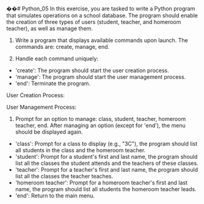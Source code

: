 ��#   P y t h o n _ 0 5 
 In this exercise, you are tasked to write a Python program that simulates operations on a school database.
The program should enable the creation of three types of users (student, teacher, and homeroom teacher), as well as manage them.

1. Write a program that displays available commands upon launch. The commands are: create, manage, end.

2. Handle each command uniquely:
  - 'create': The program should start the user creation process.
  - 'manage': The program should start the user management process.
  - 'end': Terminate the program.

User Creation Process:


User Management Process:

1. Prompt for an option to manage: class, student, teacher, homeroom teacher, end.
After managing an option (except for 'end'), the menu should be displayed again.
  - 'class': Prompt for a class to display (e.g., "3C"), the program should list all students in the class and the homeroom teacher.
  - 'student': Prompt for a student's first and last name, the program should list all the classes the student attends
    and the teachers of these classes.
  - 'teacher': Prompt for a teacher's first and last name, the program should list all the classes the teacher teaches.
  - 'homeroom teacher': Prompt for a homeroom teacher's first and last name, the program should list all students
    the homeroom teacher leads.
  - 'end': Return to the main menu.
 
